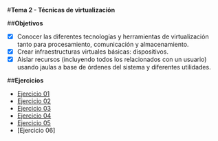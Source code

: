 #**Tema 2 - Técnicas de virtualización**

##**Objetivos**

- [x] Conocer las diferentes tecnologías y herramientas de virtualización tanto para procesamiento, comunicación y almacenamiento.
- [x] Crear infraestructuras virtuales básicas: dispositivos.
- [x] Aislar recursos (incluyendo todos los relacionados con un usuario) usando jaulas a base de órdenes del sistema y diferentes utilidades.

##**Ejercicios**

- [Ejercicio 01](https://github.com/Elirova/IV2K13/blob/master/Tema2/ejercicio01.md)
- [Ejercicio 02](https://github.com/Elirova/IV2K13/blob/master/Tema2/ejercicio02.md)
- [Ejercicio 03](https://github.com/Elirova/IV2K13/blob/master/Tema2/ejercicio03.md)
- [Ejercicio 04](https://github.com/Elirova/IV2K13/blob/master/Tema2/ejercicio04.md)
- [Ejercicio 05](https://github.com/Elirova/IV2K13/blob/master/Tema2/ejercicio05.md)
- [Ejercicio 06]

